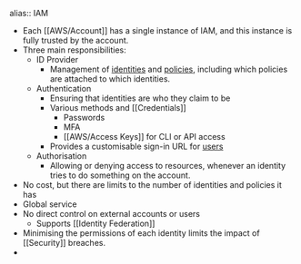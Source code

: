alias:: IAM

- Each [[AWS/Account]] has a single instance of IAM, and this instance is fully trusted by the account.
- Three main responsibilities:
	- ID Provider
		- Management of [identities]([[AWS/IAM/Identity]]) and [policies]([[AWS/AIM/Policy]]), including which policies are attached to which identities.
	- Authentication
		- Ensuring that identities are who they claim to be
		- Various methods and [[Credentials]]
			- Passwords
			- MFA
			- [[AWS/Access Keys]] for CLI or API access
		- Provides a customisable sign-in URL for [users]([[AWS/IAM/User]])
	- Authorisation
		- Allowing or denying access to resources, whenever an identity tries to do something on the account.
- No cost, but there are limits to the number of identities and policies it has
- Global service
- No direct control on external accounts or users
	- Supports [[Identity Federation]]
- Minimising the permissions of each identity limits the impact of [[Security]] breaches.
-